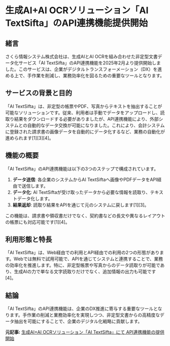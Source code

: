 # 生成AI+AI OCRソリューション「AI TextSifta」のAPI連携機能提供開始

## 緒言

さくら情報システム株式会社は、生成AIとAI OCRを組み合わせた非定型文書データ化サービス「AI TextSifta」のAPI連携機能を2025年2月より提供開始しました。このサービスは、企業がデジタルトランスフォーメーション（DX）を進める上で、手作業を削減し、業務効率化を図るための重要なツールとなります。

## サービスの背景と目的

「AI TextSifta」は、非定型の帳票やPDF、写真からテキストを抽出することが可能なソリューションです。従来、利用者は手動でデータをアップロードし、読取り結果をダウンロードする必要がありましたが、API連携機能により、外部システムとの自動的なデータ交換が可能になりました。これにより、会計システムに登録された請求書の画像データを自動的にデータ化するなど、業務の自動化が進められます[1][3][4]。

## 機能の概要

「AI TextSifta」のAPI連携機能は以下の3つのステップで構成されています。

1. **データ送信**: 各企業のシステムからAI TextSiftaへ画像やPDFデータをAPI経由で送信します。
2. **データ化**: AI TextSiftaが受け取ったデータから必要な情報を読取り、テキストデータ化します。
3. **結果返却**: 読取り結果をAPIを通じて元のシステムに戻します[1][3]。

この機能は、請求書や領収書だけでなく、契約書などの長文や異なるレイアウトの帳票にも対応可能です[1][4]。

## 利用形態と特長

「AI TextSifta」は、Web経由での利用とAPI経由での利用の2つの形態があります。Webでは無料で試用可能で、APIを通じてシステムと連携することで、業務の効率化を推進します。特に、非定型帳票や写真からのデータ読取りが可能であり、生成AIの力で単なる文字読取りだけでなく、追加情報の出力も可能です[4]。

## 結論

「AI TextSifta」のAPI連携機能は、企業のDX推進に寄与する重要なツールとなります。手作業の削減と業務効率化を実現しつつ、非定型文書からの高精度なデータ抽出を可能にすることで、企業のデジタル化戦略に貢献します。

**元記事:** [生成AI+AI OCRソリューション「AI TextSifta」にて API連携機能の提供開始](https://www.atpress.ne.jp/news/424948)